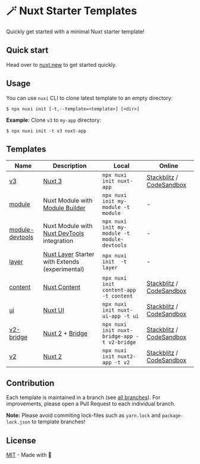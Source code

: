 # 🪄 Nuxt Starter Templates

Quickly get started with a minimal Nuxt starter template!

## Quick start

Head over to [nuxt.new](https://nuxt.new) to get started quickly.

## Usage

You can use `nuxi` CLI to clone latest template to an empty directory:

```sh-session
$ npx nuxi init [-t,--template=<template>] [<dir>]
```

**Example:** Clone `v3` to `my-app` directory:

```sh-session
$ npx nuxi init -t v3 nuxt-app
```

## Templates

Name | Description | Local     | Online |
-----|-------------|-----------|--------|
[v3](https://github.com/nuxt/starter/tree/v3) | [Nuxt 3](https://github.com/nuxt/nuxt) | `npx nuxi init nuxt-app` | [Stackblitz](https://stackblitz.com/github/nuxt/starter/tree/v3-stackblitz) / [CodeSandbox](https://codesandbox.io/p/github/nuxt/starter/v3-codesandbox) |
[module](https://github.com/nuxt/starter/tree/module) | Nuxt Module with [Module Builder](https://github.com/nuxt/module-builder) | `npx nuxi init my-module -t module` | - |
[module-devtools](https://github.com/nuxt/starter/tree/module-devtools) | Nuxt Module with [Nuxt DevTools](https://github.com/nuxt/devtools) integration | `npx nuxi init my-module -t module-devtools` | - |
[layer](https://github.com/nuxt/starter/tree/layer) | [Nuxt Layer](https://nuxt.com/docs/guide/going-further/layers) Starter with Extends (experimental) | `npx nuxi init  -t layer` | - |
[content](https://github.com/nuxt/starter/tree/content) | [Nuxt Content](https://content.nuxt.com) | `npx nuxi init content-app -t content` | [Stackblitz](https://stackblitz.com/github/nuxt/starter/tree/content) / [CodeSandbox](https://codesandbox.io/p/github/nuxt/starter/content) |
[ui](https://github.com/nuxt/starter/tree/ui) | [Nuxt UI](https://ui.nuxt.com) | `npx nuxi init nuxt-ui-app -t ui` | [Stackblitz](https://stackblitz.com/github/nuxt/starter/tree/ui) / [CodeSandbox](https://codesandbox.io/p/github/nuxt/starter/ui) |
[v2-bridge](https://github.com/nuxt/starter/tree/v2-bridge) | [Nuxt 2](https://github.com/nuxt/nuxt/tree/2.x-dev) + [Bridge](https://github.com/nuxt/bridge) | `npx nuxi init nuxt-bridge-app -t v2-bridge` | [Stackblitz](https://stackblitz.com/github/nuxt/starter/tree/v2-bridge) / [CodeSandbox](https://codesandbox.io/p/github/nuxt/starter/v2-bridge-codesandbox) |
[v2](https://github.com/nuxt/starter/tree/v2) | [Nuxt 2](https://github.com/nuxt/nuxt/tree/2.x-dev) | `npx nuxi init nuxt2-app -t v2` | [Stackblitz](https://stackblitz.com/github/nuxt/starter/tree/v2-stackblitz) / [CodeSandbox](https://codesandbox.io/p/github/nuxt/starter/v2-codesandbox) |

## Contribution

Each template is maintained in a branch (see [all branches](https://github.com/nuxt/starter/branches)).
For improvements, please open a Pull Request to each individual branch.

**Note:** Please avoid commiting lock-files such as `yarn.lock` and `package-lock.json` to template branches!

## License

[MIT](./LICENSE) - Made with 💚
